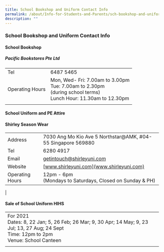 ```yaml
---
title: School Bookshop and Uniform Contact Info
permalink: /about/Info-for-Students-and-Parents/sch-bookshop-and-uniform/
description: ""
---
```

### **School Bookshop and Uniform Contact Info**

#### **School Bookshop**

##### **Pacific Bookstores Pte Ltd**

|  |  |
|---|---|
| Tel  | 6487 5465   |
| Operating Hours   | Mon, Wed- Fri: 7.00am to 3.00pm <br> Tue: 7.00am to 2.30pm <br>(during school terms) <br> Lunch Hour: 11.30am to 12.30pm  |
|  |  |

#### **School Uniform and PE Attire**

#### **Shirley Season Wear**

|  |  |
|---|---|
| Address|  7030 Ang Mo Kio Ave 5  Northstar@AMK, #04-55  Singapore 569880 |
|  Tel   |  6280 4917 |
|  Email                                                                                                                                  |  [getintouch@shirleyuni.com](mailto:getintouch@shirleyuni.com) |
|  Website |  [www.shirleyuni.com](www.shirleyuni.com) |
| Operating Hours   |   12pm - 6pm <br> (Mondays to Saturdays, Closed on Sunday & PH) |
|

#### **Sale of School Uniform HIHS**

| |  |
|---|---|
| For 2021<br> Dates: 8, 22 Jan; 5, 26 Feb; 26 Mar; 9, 30 Apr; 14 May; 9, 23 Jul; 13, 27 Aug; 24 Sept <br>Time: 12pm to 2pm <br>Venue: School Canteen |  |
|  |  |